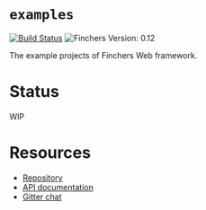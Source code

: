 # `examples`

[![Build Status](https://travis-ci.org/finchers-rs/examples.svg?branch=0.12)](https://travis-ci.org/finchers-rs/examples)
![Finchers Version: 0.12](https://img.shields.io/badge/finchers-0.12-green.svg)

The example projects of Finchers Web framework.

# Status
WIP

# Resources

* [Repository](https://github.com/finchers-rs/finchers.git)
* [API documentation](https://finchers-rs.github.io/docs)
* [Gitter chat](https://gitter.im/finchers-rs/finchers)